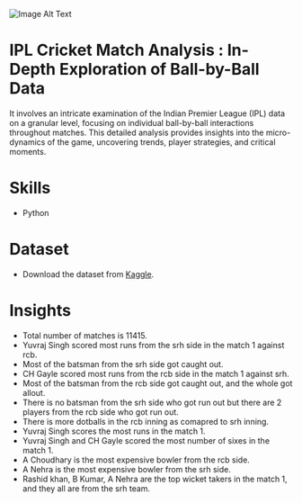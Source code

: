 ![Image Alt Text](https://wallpaperaccess.com/full/7042259.jpg)

# IPL Cricket Match Analysis : In-Depth Exploration of Ball-by-Ball Data
It involves an intricate examination of the Indian Premier League (IPL) data on a granular level, focusing on individual ball-by-ball interactions throughout matches. This detailed analysis provides insights into the micro-dynamics of the game, uncovering trends, player strategies, and critical moments.

# Skills
* Python

# Dataset  
* Download the dataset from [Kaggle](https://www.kaggle.com/datasets/patrickb1912/ipl-complete-dataset-20082020?select=IPL+Ball-by-Ball+2008-2020.csv).

# Insights
* Total number of matches is 11415.
* Yuvraj Singh scored most runs from the srh side in the match 1 against rcb.
* Most of the batsman from the srh side got caught out.
* CH Gayle scored most runs from the rcb side in the match 1 against srh.
* Most of the batsman from the rcb side got caught out, and the whole got allout.
* There is no batsman from the srh side who got run out but there are 2 players from the rcb side who got run out.
* There is more dotballs in the rcb inning as comapred to srh inning.
* Yuvraj Singh scores the most runs in the match 1.
* Yuvraj Singh and CH Gayle scored the most number of sixes in the match 1.
* A Choudhary is the most expensive bowler from the rcb side.
* A Nehra is the most expensive bowler from the srh side.
* Rashid khan, B Kumar, A Nehra are the top wicket takers in the match 1, and they all are from the srh team.
